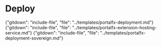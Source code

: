 # Deploy
{"gitdown": "include-file", "file": "../templates/portalfx-deployment.md"}
{"gitdown": "include-file", "file": "../templates/portalfx-extension-hosting-service.md"}
{"gitdown": "include-file", "file": "../templates/portalfx-deployment-sovereign.md"}

